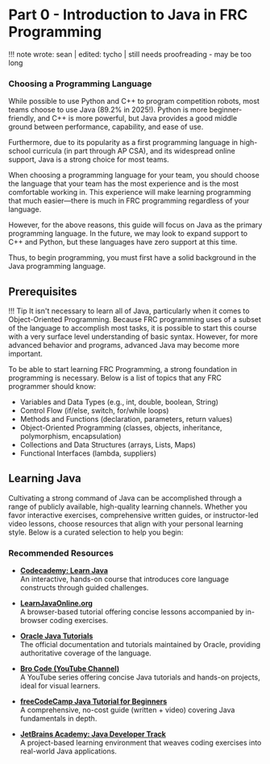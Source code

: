 # Part 0 - Introduction to Java in FRC Programming

!!! note
    wrote: sean | edited: tycho | still needs proofreading - may be too long

### Choosing a Programming Language
While possible to use Python and C++ to program competition robots, most teams choose to use Java (89.2% in 2025!). Python is more beginner-friendly, and C++ is more powerful, but Java provides a good middle ground between performance, capability, and ease of use. 

Furthermore, due to its popularity as a first programming language in high-school curricula (in part through AP CSA), and its widespread online support, Java is a strong choice for most teams. 

When choosing a programming language for your team, you should choose the language that your team has the most experience and is the most comfortable working in. This experience will make learning programming that much easier—there is much in FRC programming regardless of your language. 

However, for the above reasons, this guide will focus on Java as the primary programming language. In the future, we may look to expand support to C++ and Python, but these languages have zero support at this time. 

Thus, to begin programming, you must first have a solid background in the Java programming language.


## Prerequisites
!!! Tip
    It isn't necessary to learn all of Java, particularly when it comes to Object-Oriented Programming. Because FRC programming uses of a subset of the language to accomplish most tasks, it is possible to start this course with a very surface level understanding of basic syntax. However, for more advanced behavior and programs, advanced Java may become more important. 


To be able to start learning FRC Programming, a strong foundation in programming is necessary. Below is a list of topics that any FRC programmer should know:

 - Variables and Data Types (e.g., int, double, boolean, String)
 - Control Flow (if/else, switch, for/while loops)
 - Methods and Functions (declaration, parameters, return values)
 - Object-Oriented Programming (classes, objects, inheritance, polymorphism, encapsulation)
 - Collections and Data Structures (arrays, Lists, Maps)
 - Functional Interfaces (lambda, suppliers)

## Learning Java

Cultivating a strong command of Java can be accomplished through a range of publicly available, high-quality learning channels. Whether you favor interactive exercises, comprehensive written guides, or instructor-led video lessons, choose resources that align with your personal learning style. Below is a curated selection to help you begin:

### Recommended Resources

- **[Codecademy: Learn Java](https://www.codecademy.com/learn/learn-java)**  
  An interactive, hands-on course that introduces core language constructs through guided challenges.

- **[LearnJavaOnline.org](https://www.learnjavaonline.org/)**  
  A browser-based tutorial offering concise lessons accompanied by in-browser coding exercises.

- **[Oracle Java Tutorials](https://docs.oracle.com/javase/tutorial/)**  
  The official documentation and tutorials maintained by Oracle, providing authoritative coverage of the language.

- **[Bro Code (YouTube Channel)](https://www.youtube.com/@TheBroCode)**  
  A YouTube series offering concise Java tutorials and hands-on projects, ideal for visual learners.

- **[freeCodeCamp Java Tutorial for Beginners](https://www.freecodecamp.org/news/java-tutorial-for-beginners/)**  
  A comprehensive, no-cost guide (written + video) covering Java fundamentals in depth.

- **[JetBrains Academy: Java Developer Track](https://www.jetbrains.com/academy/)**  
  A project-based learning environment that weaves coding exercises into real-world Java applications.